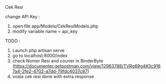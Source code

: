 Cek Resi

change API Key :
1. open file app/Models/CekResiModels.php
2. modify variable name = api_key

TODO :
1. Launch php artisan serve
2. go to localhost:8000/index
3. check Nomer Resi and courier in BinderByte
(https://documenter.getpostman.com/view/12963788/TVRg69g4#3c9167a4-2fe2-4702-a7dd-79fdc4037c87)
4. voala cek resi done with extra response